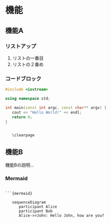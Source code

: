 # 機能

## 機能A

### リストアップ

1. リストの一番目
2. リストの２番め

### コードブロック

```cpp
#include <iostream>

using namespace std;

int main(const int argc, const char** argv) {
   cout << "Hello World!" << endl;
   return 0;
}
```

```{raw} latex

   \clearpage
```
## 機能B

機能Bの説明...

### Mermaid

```{mermaid}

```{mermaid}

   sequenceDiagram
      participant Alice
      participant Bob
      Alice->>John: Hello John, how are you?
```
